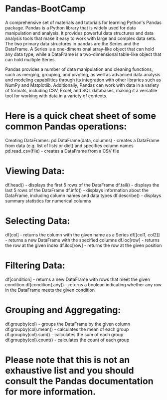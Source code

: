 # Pandas-BootCamp
A comprehensive set of materials and tutorials for learning Python's Pandas package.
Pandas is a Python library that is widely used for data manipulation and analysis. It provides powerful data structures and data analysis tools that make it easy to work with large and complex data sets. The two primary data structures in pandas are the Series and the DataFrame. A Series is a one-dimensional array-like object that can hold any data type, while a DataFrame is a two-dimensional table-like object that can hold multiple Series.

Pandas provides a number of data manipulation and cleaning functions, such as merging, grouping, and pivoting, as well as advanced data analysis and modeling capabilities through its integration with other libraries such as NumPy and Matplotlib. Additionally, Pandas can work with data in a variety of formats, including CSV, Excel, and SQL databases, making it a versatile tool for working with data in a variety of contexts.

# Here is a quick cheat sheet of some common Pandas operations:
Creating DataFrames:
pd.DataFrame(data, columns) - creates a DataFrame from data (e.g. list of lists or dict) and specifies column names
pd.read_csv(file) - creates a DataFrame from a CSV file

# Viewing Data:
df.head() - displays the first 5 rows of the DataFrame
df.tail() - displays the last 5 rows of the DataFrame
df.info() - displays information about the DataFrame, including column names and data types
df.describe() - displays summary statistics for numerical columns

# Selecting Data:
df[col] - returns the column with the given name as a Series
df[[col1, col2]] - returns a new DataFrame with the specified columns
df.loc[row] - returns the row at the given index
df.iloc[row] - returns the row at the given position

# Filtering Data:
df[condition] - returns a new DataFrame with rows that meet the given condition
df[condition].any() - returns a boolean indicating whether any row in the DataFrame meets the given condition

# Grouping and Aggregating:
df.groupby(col) - groups the DataFrame by the given column
df.groupby(col).mean() - calculates the mean of each group
df.groupby(col).sum() - calculates the sum of each group
df.groupby(col).count() - calculates the count of each group
# Please note that this is not an exhaustive list and you should consult the Pandas documentation for more information.
